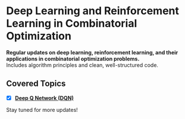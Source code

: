 # Deep Learning and Reinforcement Learning in Combinatorial Optimization

**Regular updates on deep learning, reinforcement learning, and their applications in combinatorial optimization problems.**  
Includes algorithm principles and clean, well-structured code.

## Covered Topics

- [x] **[Deep Q Network (DQN)](https://github.com/Xavier-MaYiMing/Reinforcement-learning-and-combinatorial-optimzation/blob/main/DQN.ipynb)**

Stay tuned for more updates!

